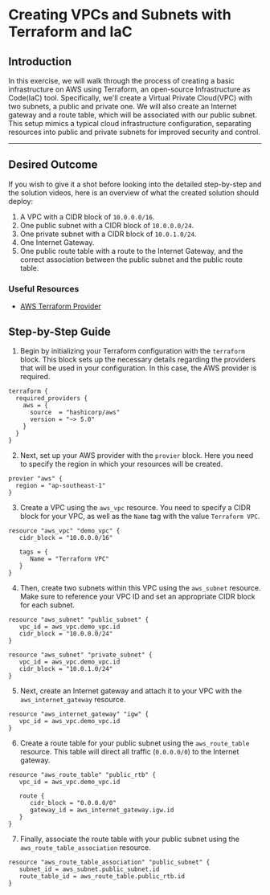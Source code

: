 # Creating VPCs and Subnets with Terraform and IaC

## Introduction

In this exercise, we will walk through the process of creating a basic infrastructure on AWS using Terraform, an
open-source Infrastructure as Code(IaC) tool. Specifically, we'll create a Virtual Private Cloud(VPC) with two subnets,
a public and private one. We will also create an Internet gateway and a route table, which will be associated with our
public subnet. This setup mimics a typical cloud infrastructure configuration, separating resources into public and
private subnets for improved security and control.

--- 

## Desired Outcome

If you wish to give it a shot before looking into the detailed step-by-step and the solution videos, here is an overview
of what the created solution should deploy:

1. A VPC with a CIDR block of `10.0.0.0/16`.
2. One public subnet with a CIDR block of `10.0.0.0/24`.
3. One private subnet with a CIDR block of `10.0.1.0/24`.
4. One Internet Gateway.
5. One public route table with a route to the Internet Gateway, and the correct association between the public subnet
   and the public route table.

### Useful Resources

* [AWS Terraform Provider](https://registry.terraform.io/providers/hashicorp/aws)

## Step-by-Step Guide

1. Begin by initializing your Terraform configuration with the `terraform` block. This block sets up the necessary
   details regarding the providers that will be used in your configuration. In this case, the AWS provider is required.

```hcl
terraform {
  required_providers {
    aws = {
      source  = "hashicorp/aws"
      version = "~> 5.0"
    }
  }
}
```

2. Next, set up your AWS provider with the `provier` block. Here you need to specify the region in which your resources
   will be created.

```hcl
provier "aws" {
  region = "ap-southeast-1"
}
```

3. Create a VPC using the `aws_vpc` resource. You need to specify a CIDR block for your VPC, as well as the `Name` tag
   with the value `Terraform VPC`. 
```hcl 
resource "aws_vpc" "demo_vpc" {
   cidr_block = "10.0.0.0/16"
   
   tags = {
      Name = "Terraform VPC"
   }
}
```

4. Then, create two subnets within this VPC using the `aws_subnet` resource. Make sure to reference your VPC ID and set an appropriate CIDR block for each subnet. 
```hcl
resource "aws_subnet" "public_subnet" {
   vpc_id = aws_vpc.demo_vpc.id
   cidr_block = "10.0.0.0/24"
}

resource "aws_subnet" "private_subnet" {
   vpc_id = aws_vpc.demo_vpc.id 
   cidr_block = "10.0.1.0/24"
}
```

5. Next, create an Internet gateway and attach it to your VPC with the `aws_internet_gateway` resource. 
```hcl
resource "aws_internet_gateway" "igw" {
   vpc_id = aws_vpc.demo_vpc.id
}
```

6. Create a route table for your public subnet using the `aws_route_table` resource. This table will direct all traffic (`0.0.0.0/0`) to the Internet gateway. 
```hcl
resource "aws_route_table" "public_rtb" {
   vpc_id = aws_vpc.demo_vpc.id 
   
   route {
      cidr_block = "0.0.0.0/0"
      gateway_id = aws_internet_gateway.igw.id 
   }
}
```

7. Finally, associate the route table with your public subnet using the `aws_route_table_association` resource. 
```hcl
resource "aws_route_table_association" "public_subnet" {
   subnet_id = aws_subnet.public_subnet.id 
   route_table_id = aws_route_table.public_rtb.id 
}
```



